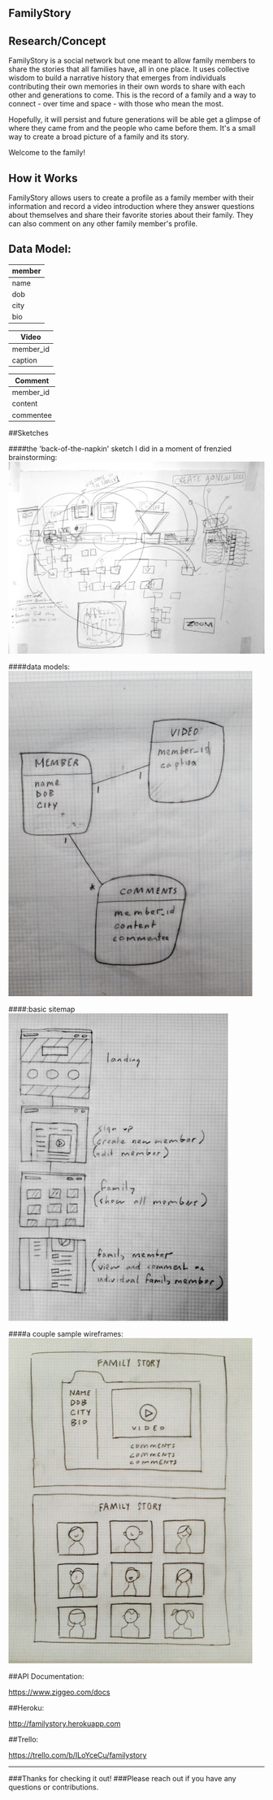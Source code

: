 ## FamilyStory

## Research/Concept

FamilyStory is a social network but one meant to allow family members to share the stories that all families have, all in one place. It uses collective wisdom to build a narrative history that emerges from individuals contributing their own memories in their own words to share with each other and generations to come. This is the record of a family and a way to connect - over time and space - with those who mean the most.

Hopefully, it will persist and future generations will be able get a glimpse of where they came from and the people who came before them. It's a small way to create a broad picture of a family and its story.

Welcome to the family!

## How it Works

FamilyStory allows users to create a profile as a family member with their information and record a video introduction where they answer questions about themselves and share their favorite stories about their family. They can also comment on any other family member's profile.

## Data Model:

| member     |
| -----------|
| name    	 |
| dob	    	 |
| city    	 |
| bio        |


| Video    	  |
| ------------|
| member_id 	|
| caption     |


| Comment    	|
| ------------|
| member_id	  |
| content     |
| commentee   |

##Sketches

####the 'back-of-the-napkin' sketch I did in a moment of frenzied brainstorming:
![Alt text](/sketches/FamilyStorySketch.JPG)

####data models:
![Alt text](/sketches/FamilyStoryDataModels.JPG)

####:basic sitemap
![Alt text](/sketches/FamilyStorySitemap.JPG)

####a couple sample wireframes:
![Alt text](/sketches/FamilyStoryWireframe.JPG)

##API Documentation:

https://www.ziggeo.com/docs

##Heroku:

http://familystory.herokuapp.com

##Trello:

https://trello.com/b/ILoYceCu/familystory

---

###Thanks for checking it out!
###Please reach out if you have any questions or contributions.
